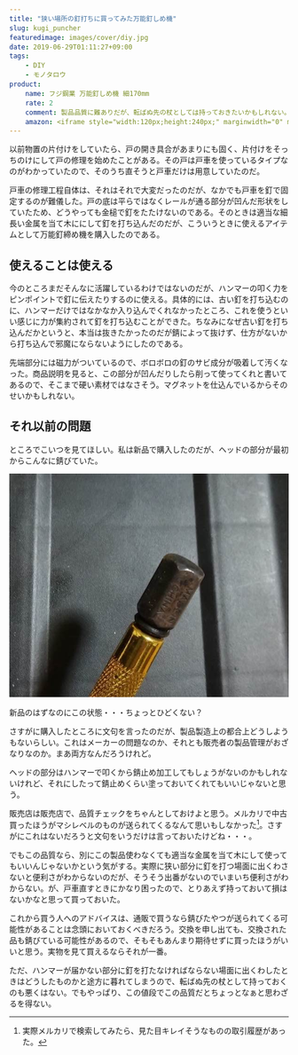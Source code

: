 ```yaml
---
title: "狭い場所の釘打ちに買ってみた万能釘しめ機"
slug: kugi_puncher
featuredimage: images/cover/diy.jpg
date: 2019-06-29T01:11:27+09:00
tags:
    - DIY
    - モノタロウ
product:
    name: フジ鋼業 万能釘しめ機 細170mm
    rate: 2
    comment: 製品品質に難ありだが、転ばぬ先の杖としては持っておきたいかもしれない。
    amazon: <iframe style="width:120px;height:240px;" marginwidth="0" marginheight="0" scrolling="no" frameborder="0" src="//rcm-fe.amazon-adsystem.com/e/cm?lt1=_blank&bc1=000000&IS2=1&bg1=FFFFFF&fc1=000000&lc1=0000FF&t=illusionspace-22&language=ja_JP&o=9&p=8&l=as4&m=amazon&f=ifr&ref=as_ss_li_til&asins=B001WHB5GS&linkId=7032da8c70709db47a318e72e30643c5"></iframe>
---
```


以前物置の片付けをしていたら、戸の開き具合があまりにも固く、片付けをそっちのけにして戸の修理を始めたことがある。その戸は戸車を使っているタイプなのがわかっていたので、そのうち直そうと戸車だけは用意していたのだ。

戸車の修理工程自体は、それはそれで大変だったのだが、なかでも戸車を釘で固定するのが難儀した。戸の底は平らではなくレールが通る部分が凹んだ形状をしていたため、どうやっても金槌で釘をたたけないのである。そのときは適当な細長い金属を当て木ににして釘を打ち込んだのだが、こういうときに使えるアイテムとして万能釘締め機を購入したのである。

<!--more-->

## 使えることは使える

今のところまだそんなに活躍しているわけではないのだが、ハンマーの叩く力をピンポイントで釘に伝えたりするのに使える。具体的には、古い釘を打ち込むのに、ハンマーだけではなかなか入り込んでくれなかったところ、これを使うといい感じに力が集約されて釘を打ち込むことができた。ちなみになぜ古い釘を打ち込んだかというと、本当は抜きたかったのだが錆によって抜けず、仕方がないから打ち込んで邪魔にならないようにしたのである。

先端部分には磁力がついているので、ボロボロの釘のサビ成分が吸着して汚くなった。商品説明を見ると、この部分が凹んだりしたら削って使ってくれと書いてあるので、そこまで硬い素材ではなさそう。マグネットを仕込んでいるからそのせいかもしれない。

## それ以前の問題

ところでこいつを見てほしい。私は新品で購入したのだが、ヘッドの部分が最初からこんなに錆びていた。

![錆びたヘッド部分](mono-sabi.jpg)

新品のはずなのにこの状態・・・ちょっとひどくない？

さすがに購入したところに文句を言ったのだが、製品製造上の都合上どうしようもないらしい。これはメーカーの問題なのか、それとも販売者の製品管理がおざなりなのか。まあ両方なんだろうけれど。

ヘッドの部分はハンマーで叩くから錆止め加工してもしょうがないのかもしれないけれど、それにしたって錆止めくらい塗っておいてくれてもいいじゃないと思う。

販売店は販売店で、品質チェックをちゃんとしておけよと思う。メルカリで中古買ったほうがマシレベルのものが送られてくるなんて思いもしなかった[^1]。さすがにこれはないだろうと文句をいうだけは言っておいたけどね・・・。

でもこの品質なら、別にこの製品使わなくても適当な金属を当て木にして使ってもいいんじゃないかという気がする。実際に狭い部分に釘を打つ場面に出くわさないと便利さがわからないのだが、そうそう出番がないのでいまいち便利さがわからない。が、戸車直すときにかなり困ったので、とりあえず持っておいて損はないかなと思って買っておいた。

これから買う人へのアドバイスは、通販で買うなら錆びたやつが送られてくる可能性があることは念頭においておくべきだろう。交換を申し出ても、交換された品も錆びている可能性があるので、そもそもあんまり期待せずに買ったほうがいいと思う。実物を見て買えるならそれが一番。

ただ、ハンマーが届かない部分に釘を打たなければならない場面に出くわしたときはどうしたものかと途方に暮れてしまうので、転ばぬ先の杖として持っておくのも悪くはない。でもやっぱり、この値段でこの品質だとちょっとなぁと思わざるを得ない。

[^1]: 実際メルカリで検索してみたら、見た目キレイそうなものの取引履歴があった。